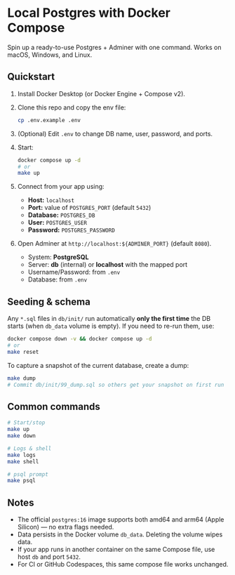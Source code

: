 # Local Postgres with Docker Compose

Spin up a ready-to-use Postgres + Adminer with one command. Works on macOS, Windows, and Linux.

## Quickstart

1. Install Docker Desktop (or Docker Engine + Compose v2).
2. Clone this repo and copy the env file:
   ```bash
   cp .env.example .env
   ```
3. (Optional) Edit `.env` to change DB name, user, password, and ports.
4. Start:
   ```bash
   docker compose up -d
   # or
   make up
   ```
5. Connect from your app using:
   - **Host:** `localhost`
   - **Port:** value of `POSTGRES_PORT` (default `5432`)
   - **Database:** `POSTGRES_DB`
   - **User:** `POSTGRES_USER`
   - **Password:** `POSTGRES_PASSWORD`

6. Open Adminer at `http://localhost:${ADMINER_PORT}` (default `8080`).
   - System: **PostgreSQL**
   - Server: **db** (internal) or **localhost** with the mapped port
   - Username/Password: from `.env`
   - Database: from `.env`

## Seeding & schema

Any `*.sql` files in `db/init/` run automatically **only the first time** the DB starts (when `db_data` volume is empty). If you need to re-run them, use:

```bash
docker compose down -v && docker compose up -d
# or
make reset
```

To capture a snapshot of the current database, create a dump:

```bash
make dump
# Commit db/init/99_dump.sql so others get your snapshot on first run
```

## Common commands

```bash
# Start/stop
make up
make down

# Logs & shell
make logs
make shell

# psql prompt
make psql
```

## Notes

- The official `postgres:16` image supports both amd64 and arm64 (Apple Silicon) — no extra flags needed.
- Data persists in the Docker volume `db_data`. Deleting the volume wipes data.
- If your app runs in another container on the same Compose file, use host `db` and port `5432`.
- For CI or GitHub Codespaces, this same compose file works unchanged.
